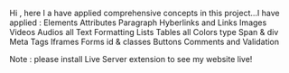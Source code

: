 Hi , here I a have applied comprehensive concepts in this project...I have applied :
Elements
Attributes
Paragraph
Hyberlinks and Links
Images
Videos
Audios
all Text Formatting
Lists
Tables
all Colors type
Span & div
Meta Tags
Iframes
Forms
id & classes
Buttons
Comments
and Validation

Note : please install Live Server extension to see my website live!
